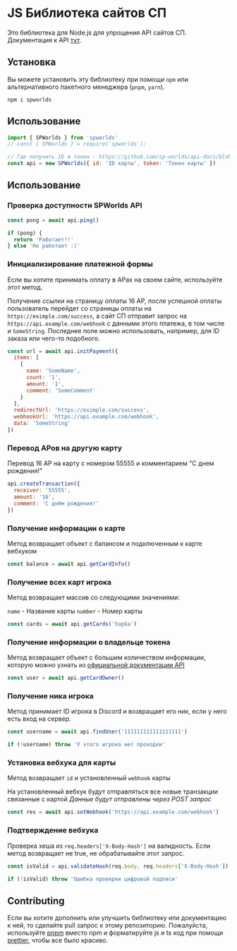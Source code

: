 # JS Библиотека сайтов СП

Это библиотека для Node.js для упрощения API сайтов СП. Документация к API [тут](https://github.com/sp-worlds/api-docs).

## Установка

Вы можете установить эту библиотеку при помощи
`npm` или альтернативного пакетного менеджера (`pnpm`, `yarn`).

```
npm i spworlds
```

## Использование

```js
import { SPWorlds } from 'spworlds'
// const { SPWorlds } = require('spworlds');

// Где получить ID и токен - https://github.com/sp-worlds/api-docs/blob/main/AUTHORIZATION.md#%D0%BF%D0%BE%D0%BB%D1%83%D1%87%D0%B5%D0%BD%D0%B8%D0%B5-%D1%82%D0%BE%D0%BA%D0%B5%D0%BD%D0%B0-%D0%B8-id-%D0%BA%D0%B0%D1%80%D1%82%D1%8B
const api = new SPWorlds({ id: 'ID карты', token: 'Токен карты' })
```

## Использование

### Проверка доступности SPWorlds API

```js
const pong = await api.ping()

if (pong) {
  return 'Работает!!'
} else 'Не работает :('
```

### Инициализирование платежной формы

Если вы хотите принимать оплату в АРах на своем сайте, используйте этот метод.

Получение ссылки на страницу оплаты 16 АР, после успешной оплаты пользователь перейдет со страницы оплаты на `https://eximple.com/success`, а сайт СП отправит запрос на `https://api.example.com/webhook` с данными этого платежа, в том числе и `SomeString`. Последнее поле можно использовать, например, для ID заказа или чего-то подобного.

```js
const url = await api.initPayment({
  items: [
    {
      name: 'SomeName',
      count: '1',
      amount: '1',
      comment: 'SomeComment'
    }
  ],
  redirectUrl: 'https://eximple.com/success',
  webhookUrl: 'https://api.example.com/webhook',
  data: 'SomeString'
})
```

### Перевод АРов на другую карту

Перевод 16 АР на карту с номером 55555 и комментарием "С днем рождения!"

```js
api.createTransaction({
  receiver: '55555',
  amount: '16',
  comment: 'С днём рождения!'
})
```

### Получение информации о карте

Метод возвращает объект с балансом и подключенным к карте вебхуком

```js
const balance = await api.getCardInfo()
```

### Получение всех карт игрока

Метод возвращает массив со следующими значениями:

`name` - Название карты
`number` - Номер карты

```js
const cards = await api.getCards('5opka')
```

### Получение информации о владельце токена

Метод возвращает объект с большим количеством информации, которую можно узнать из [официальной документации API](https://github.com/sp-worlds/api-docs/wiki/%D0%9F%D0%BE%D0%BB%D1%83%D1%87%D0%B5%D0%BD%D0%B8%D0%B5-%D0%B0%D0%BA%D0%BA%D0%B0%D1%83%D0%BD%D1%82%D0%B0-%D0%B2%D0%BB%D0%B0%D0%B4%D0%B5%D0%BB%D1%8C%D1%86%D0%B0-%D1%82%D0%BE%D0%BA%D0%B5%D0%BD%D0%B0)

```js
const user = await api.getCardOwner()
```

### Получение ника игрока

Метод принимает ID игрока в Discord и возвращает его ник, если у него есть вход на сервер.

```js
const username = await api.findUser('111111111111111111')

if (!username) throw 'У этого игрока нет проходки'
```

### Установка вебхука для карты

Метод возвращает `id` и установленный `webhook` карты

На установленный вебхук будут отправляться все новые транзакции связанные с картой
_Данные будут отправлены через POST запрос_

```js
const res = await api.setWebhook('https://api.example.com/webhook')
```

### Подтверждение вебхука

Проверка хеша из `req.headers['X-Body-Hash']` на валидность. Если метод возвращает не true, не обрабатывайте этот запрос.

```js
const isValid = api.validateHash(req.body, req.headers['X-Body-Hash'])

if (!isValid) throw 'Ошибка проверки цифровой подписи'
```

## Contributing

Если вы хотите дополнить или улучшить библиотеку или документацию к ней, то сделайте pull запрос к этому репозиторию. Пожалуйста, используйте [pnpm](https://pnpm.io/) вместо npm и форматируйте js и ts код при помощи [prettier](https://prettier.io/), чтобы все было красиво.
